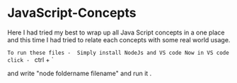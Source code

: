 # JavaScript-Concepts
Here I had tried my best to wrap up all Java Script concepts in a one place and this time I had tried to relate each concepts with some real world usage.

`To run these files - 
Simply install NodeJs and VS code
Now in VS code 
click - ` 
 ctrl + ` 

and write "node foldername filename" 
and run it .
